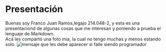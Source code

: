 # Presentación

Buenas soy Franco Juan Ramos,legajo 214.048-2, y esta es una presentaciond de algunas cosas que me interesan y poniendo a prueba el lenguaje de Markdown.  
Acá les compartó una foto mia, la cual no tengo muchas y menos estando solo.
![mensaje que les debe aparecer si falle siendo programador](https://github.com/pdepjm/2024-tp0-presentacion-francojuanramos/assets/164411510/1b6dcfc4-446b-441f-ab53-0ba2996d81dc "esto lo lees por curioso o porque te dormiste con el curso arriba de la foto")
